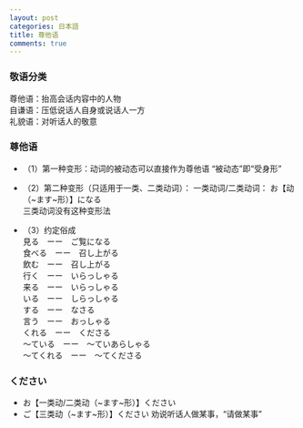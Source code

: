 ```yaml
---
layout: post
categories: 日本語
title: 尊他语
comments: true
---
```


### 敬语分类
尊他语：抬高会话内容中的人物  
自谦语：压低说话人自身或说话人一方  
礼貌语：对听话人的敬意  

### 尊他语
- （1）第一种变形：动词的被动态可以直接作为尊他语
“被动态”即“受身形”  

- （2）第二种变形（只适用于一类、二类动词）：
一类动词/二类动词： お【动（~ます~形）】になる  
三类动词没有这种变形法  

- （3）约定俗成  
見る　ーー　ご覧になる  
食べる　ーー　召し上がる  
飲む　ーー　召し上がる  
行く　ーー　いらっしゃる  
来る　ーー　いらっしゃる  
いる　ーー　しらっしゃる  
する　ーー　なさる  
言う　ーー　おっしゃる  
くれる　ーー　くださる  
～ている　ーー　～ていあらしゃる  
～てくれる　ーー　～てくださる  

### ください
- お【一类动/二类动（~ます~形）】ください
- ご【三类动（~ます~形）】ください
劝说听话人做某事，“请做某事”  